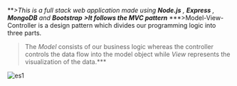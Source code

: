 ***>This is a full stack web application made using **Node.js** , **Express** , **MongoDB** and **Bootstrap***
***>It follows the MVC pattern***
***>Model-View-Controller is a design pattern which divides our programming logic into three parts. 
>The *Model* consists of our business logic whereas the controller controls the data flow into the model object while *View* represents the visualization of the data.***

![es1](https://user-images.githubusercontent.com/85080181/151331405-d5a20d64-8684-4586-8cea-fd0fa3b234f1.PNG)

